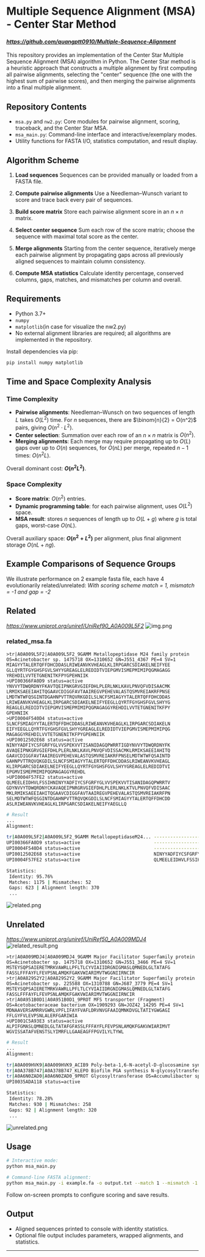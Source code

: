 # Multiple Sequence Alignment (MSA) - Center Star Method

#### *https://github.com/quangptt0910/Multiple-Sequence-Alignment*

This repository provides an implementation of the Center Star Multiple Sequence Alignment (MSA) algorithm in Python. The Center Star method is a heuristic approach that constructs a multiple alignment by first computing all pairwise alignments, selecting the "center" sequence (the one with the highest sum of pairwise scores), and then merging the pairwise alignments into a final multiple alignment.

## Repository Contents

* `msa.py` and `nw2.py`: Core modules for pairwise alignment, scoring, traceback, and the Center Star MSA.
* `msa_main.py`: Command-line interface and interactive/exemplary modes.
* Utility functions for FASTA I/O, statistics computation, and result display.

## Algorithm Scheme

1. **Load sequences**
   Sequences can be provided manually or loaded from a FASTA file.

2. **Compute pairwise alignments**
   Use a Needleman–Wunsch variant to score and trace back every pair of sequences.

3. **Build score matrix**
   Store each pairwise alignment score in an $n \times n$ matrix.

4. **Select center sequence**
   Sum each row of the score matrix; choose the sequence with maximal total score as the center.

5. **Merge alignments**
   Starting from the center sequence, iteratively merge each pairwise alignment by propagating gaps across all previously aligned sequences to maintain column consistency.

6. **Compute MSA statistics**
   Calculate identity percentage, conserved columns, gaps, matches, and mismatches per column and overall.

## Requirements

* Python 3.7+
* `numpy` 
* `matplotlib`(in case for visualize the nw2.py)
* No external alignment libraries are required; all algorithms are implemented in the repository.

Install dependencies via pip:

```bash
pip install numpy matplotlib
```

## Time and Space Complexity Analysis

### Time Complexity

* **Pairwise alignments**: Needleman–Wunsch on two sequences of length $L$ takes $O(L^2)$ time. For $n$ sequences, there are $\binom{n}{2} = O(n^2)$ pairs, giving $O(n^2 \cdot L^2)$.
* **Center selection**: Summation over each row of an $n\times n$ matrix is $O(n^2)$.
* **Merging alignments**: Each merge may require propagating up to $O(L)$ gaps over up to $O(n)$ sequences, for $O(nL)$ per merge, repeated $n-1$ times: $O(n^2 L)$.

Overall dominant cost: **$O(n^2 L^2)$**.

### Space Complexity

* **Score matrix**: $O(n^2)$ entries.
* **Dynamic programming table**: for each pairwise alignment, uses $O(L^2)$ space.
* **MSA result**: stores $n$ sequences of length up to $O(L+g)$ where $g$ is total gaps, worst-case $O(nL)$.

Overall auxiliary space: **$O(n^2 + L^2)$** per alignment, plus final alignment storage $O(nL + ng)$.

## Example Comparisons of Sequence Groups

We illustrate performance on 2 example fasta file, each have 4 evolutionarily related/unrelated:
*With scoring scheme match = 1, mismatch = -1 and gap = -2*
## **Related**
*https://www.uniprot.org/uniref/UniRef90_A0A009L5F2*
![img.png](related_result.png)
### related_msa.fa
```text
>tr|A0A009L5F2|A0A009L5F2_9GAMM Metallopeptidase M24 family protein OS=Acinetobacter sp. 1475718 OX=1310652 GN=J551_4367 PE=4 SV=1
MIAGYYTALERTQFFDHCDDASLRIWEANVKVHEAGLKLIRPGARCSDIAKELNEIFYEE
GLLQYRTFGYGHSFGVLSHYYGREAGLELREDIDTVIEPGMVISMEPMIMIPQGMAGAGG
YREHDILVVTETGNENITKFPYGPEHNIIK
>UPI00366FA0D9 status=active
YNVVYTDWQRDNYFKAVTQEIPNKGRVGIEFDHLPLERLNKLKAVLPNVQFVDISAACMK
LRMIKSAEEIAHITQGAAVCDIGGFAVTAAIREGVPEHEVALASTQSMVREIAKRFPNSE
LMDTWTWFQSGINTDGAHNPVTTRQVRKGDILSLNCFSMIAGYYTALERTQFFDHCDDAS
LRIWEANVKVHEAGLKLIRPGARCSDIAKELNEIFYEEGLLQYRTFGYGHSFGVLSHYYG
REAGLELREDIDTVIEPGMVISMEPMIMIPQGMAGAGGYREHDILVVTETGNENITKFPY
GPEHNIIK
>UPI0004F540D4 status=active
SLNCFSMIAGYYTALERTQFFDHCDDASLRIWEANVKVHEAGLKLIRPGARCSDIAKELN
EIFYEEGLLQYRTFGYGHSFGVLSHYYGREAGLELREDIDTVIEPGMVISMEPMIMIPQG
MAGAGGYREHDILVVTETGNENITKFPYGPEHNIIK
>UPI0012502E68 status=active
NINYYADFIYCSFGRFYGLVVSPEKVVTISANIDAGQPWRRTIGDYNVVYTDWQRDNYFK
AVAQEIPNKGRVGIEFDHLPLERLNKLKAVLPNVQFVDISSACMKLRMIKSAEEIAHITQ
GAAVCDIGGFAVTAAIREGVPEHEVALASTQSMVREIAKRFPNSELMDTWTWFQSAINTD
GAHNPVTTRQVQKGDILSLNCFSMIAGYYTALERTQFFDHCDDASLRIWEANVKVHEAGL
KLIRPGARCSDIAKELNEIFYEEGLLQYRTFGYGHSFGVLSHYYGREAGLELREDIDTVI
EPGMVISMEPMIMIPQGMAGAGGYREHDL
>UPI0004F57FE2 status=active
QLMEELEIDHVLFSSIHNINYYADFIYCSFGRFYGLVVSPEKVVTISANIDAGQPWRRTV
GDYNVVYTDWQRDNYCKAVAQEIPNRGRVGIEFDHLPLERLNKLKTVLPNVQFVDISAAC
MKLRMIKSAEEIAHITQGAAVCDIGGFAVTAAIREGVPEHEVALASTQSMVREIAKRFPN
SELMDTWTWFQSGINTDGAHNPVTTRQVQKGDILSLNCFSMIAGYYTALERTQFFDHCDD
ASLRIWEANVKVHEAGLKLIRPGARCSDIAKELNEIFYAEGLLQ
```
```bash
# Result
...
Alignment:

tr|A0A009L5F2|A0A009L5F2_9GAMM MetallopeptidaseM24... ----------------------------------------------------------------------------------------------------------------------------------------------------------------------------------------------------------------------------MIAGYYTALERTQFFDHCDDASLRIWEANVKVHEAGLKLIRPGARCSDIAKELNEIFYEEGLLQYRTFGYGHSFGVLSHYYGREAGLELREDIDTVIEPGMVISMEPMIMIPQGMAGAGGYREHDILVVTETGNENITKFPYGPEHNIIK
UPI00366FA0D9 status=active                           --------------------------------------------------------------YNVVYTDWQRDNYFKAVTQEIPNKGRVGIEFDHLPLERLNKLKAVLPNVQFVDISAACMKLRMIKSAEEIAHITQGAAVCDIGGFAVTAAIREGVPEHEVALASTQSMVREIAKRFPNSELMDTWTWFQSGINTDGAHNPVTTRQVRKGDILSLNCFSMIAGYYTALERTQFFDHCDDASLRIWEANVKVHEAGLKLIRPGARCSDIAKELNEIFYEEGLLQYRTFGYGHSFGVLSHYYGREAGLELREDIDTVIEPGMVISMEPMIMIPQGMAGAGGYREHDILVVTETGNENITKFPYGPEHNIIK
UPI0004F540D4 status=active                           ----------------------------------------------------------------------------------------------------------------------------------------------------------------------------------------------------------------------SLNCFSMIAGYYTALERTQFFDHCDDASLRIWEANVKVHEAGLKLIRPGARCSDIAKELNEIFYEEGLLQYRTFGYGHSFGVLSHYYGREAGLELREDIDTVIEPGMVISMEPMIMIPQGMAGAGGYREHDILVVTETGNENITKFPYGPEHNIIK
UPI0012502E68 status=active                           NINYYADFIYCSFGRFYGLVVSPEKVVTISANIDAGQPWRRTIGD-----------------YNVVYTDWQRDNYFKAVAQEIPNKGRVGIEFDHLPLERLNKLKAVLPNVQFVDISSACMKLRMIKSAEEIAHITQGAAVCDIGGFAVTAAIREGVPEHEVALASTQSMVREIAKRFPNSELMDTWTWFQSAINTDGAHNPVTTRQVQKGDILSLNCFSMIAGYYTALERTQFFDHCDDASLRIWEANVKVHEAGLKLIRPGARCSDIAKELNEIFYEEGLLQYRTFGYGHSFGVLSHYYGREAGLELREDIDTVIEPGMVISMEPMIMIPQGMAGAGGYREHD-L-----------------------
UPI0004F57FE2 status=active                           QLMEELEIDHVLFSSIHNINYYADFIYCSFGRFYGLVVSPEKVVTISANIDAGQPWRRTVGDYNVVYTDWQRDNYCKAVAQEIPNRGRVGIEFDHLPLERLNKLKTVLPNVQFVDISAACMKLRMIKSAEEIAHITQGAAVCDIGGFAVTAAIREGVPEHEVALASTQSMVREIAKRFPNSELMDTWTWFQSGINTDGAHNPVTTRQVQKGDILSLNCFSMIAGYYTALERTQFFDHCDDASLRIWEANVKVHEAGLKLIRPGARCSDIAKELNEI-----------------F------Y-AE-GL-L-----------------------Q-------------------------------------

Statistics:
 Identity: 95.76%
 Matches: 1175 | Mismatches: 52
 Gaps: 623 | Alignment length: 370
 ...
```
![related.png](related.png)

## **Unrelated** 
*https://www.uniprot.org/uniref/UniRef50_A0A009MDJ4*
![related_result.png](related_result.png)
```text
>tr|A0A009MDJ4|A0A009MDJ4_9GAMM Major Facilitator Superfamily protein OS=Acinetobacter sp. 1475718 OX=1310652 GN=J551_3466 PE=4 SV=1
MSTEYSQPSAIERETMRKVAWRLLPFLTLCYVIAIIDRGNIGMASLQMNEDLGLTATAFG
FASSLFFFAYFLFEVPSNLAMQKFGAKVWIARIMVTWGGNIIRNCIR
>tr|A0A829S2Y2|A0A829S2Y2_9GAMM Major Facilitator Superfamily protein OS=Acinetobacter sp. 225588 OX=1310788 GN=J687_3779 PE=4 SV=1
MSTEYSQPSAIERETMRKVAWRLLPFLTLCYVIAIIDRGNIGMASLQMNEDLGLTATAFG
FASSLFFFAYFLFEVPSNLAMQKFGAKVWIARIMVTWGGNIIRNCIR
>tr|A0A951B0D1|A0A951B0D1_9PROT MFS transporter (Fragment) OS=Acetobacteraceae bacterium OX=1909293 GN=JOZ42_14295 PE=4 SV=1
MDNAAVERSAMRRVGWRLVPFLIFAYFVAFLDRVNVGFAAIQMNKDVGLTATIYGWGAGI
FFLGYFVLEVPSNLALERFGARIWIA
>UPI001C5A93E3 status=active
ALPIFGMASLQMNEDLGLTATAFGFASSLFFFAYFLFEVPSNLAMQKFGAKVWIARIMVT
WGVISSATAFVENSTSLYIMRFLLGAAEAGFFPGVILYLTYWL
```
```bash
# Result
...
Alignment:

tr|A0A009HVK9|A0A009HVK9_ACIB9 Poly-beta-1,6-N-acetyl-D-glucosamine synthase OS=Acinetobacter baumannii (strain 1295743) OX=1310613 GN=J512_0835 PE=3 SV=1 M--L-V------S---KY--EY--L---V----CIDGDALLHPHAVLWLMQPFLNFPRIGAVTGNPRILNRSSILGKLQVGEFSSIIGLIKRAQRTYGRIFTVSGVIAAFRKTALVRVGFWSDDKITEDIDISWKLQMDHWDIQYIPQALCYIYMPETFKGLWKQRLRWAQGGVEVLLEYIPKMFKLRLRRMWPVMLEALVSIIW--SYVMIMIFILFFVGLFVDLPQQFQINSLMPQWYGVILGGTCLVQFLVSLWIDHRYDRGRLFRNYFWVIWYPLFFWLLTLFTSVVAVPKTIF-NTKKRARWVSPDRGFRGDHS-
tr|A0A378B747|A0A378B747_KLEPO Biofilm PGA synthesis N-glycosyltransferase PgaC OS=Klebsiella pneumoniae subsp. ozaenae OX=574 GN=pgaC PE=3 SV=1           M-------------I-----HY--------------------P--------H------VGAVTGNPRIRTRSTLIGRIQVGEFSSIIGLIKRTQRIYGRVFTVSGVIAAFRRQALADVGYWSPDMITEDIDISWKLQLRHWDIFFEPRALCWILMPETLKGLWKQRLRWAQGGAEVFLVNLRRLFHWQHHRMWPLFLEYACSTLWAFAYAITML-LFILSRLMPLPDNLAVHSLFPPEFTGMLLGLMCLLQFVASLYIERRYEKK-VAKSLFWVIWFPMVYWMIGLLTTLVAFPKVMVKRQRSRARWVSPNRG-K--GSL
tr|A0A6N0ZAD0|A0A6N0ZAD0_9PROT Glycosyltransferase OS=Accumulibacter sp OX=2053492 GN=HT579_08560 PE=3 SV=1                                                MTPLPVLLGDFWSAILAYVFFYPVLMSVVWMIGGIDGDARLDPCALNWLVRHF-DEPDVAAVTGNPRVRNRSTLLGRIQVGEFSSIVGLIKRAQRSVGLIFTVAGVIAAFRRSALHEVGYWSPEKLTEDVDISWKLQLAGWEVRFEPRALCWILMPETLRGLWKQRLRWSMGGTQVLLDYTPQLLSPKNAAMWPLCVEYGMSITW--AYLFTLLAAYRVIDLLVYRIDLQSAPILLLGWAGLLIATTCLLQIMPSLVLDRPYDRG-LLKNYFWMIWYPIIYWAITAATSVVAVPKILFRDSEKRARWTSPDRGIKPDASR
UPI0035ADA118 status=active                                                                                                                                MTPLPVLLGDFWSAILAYVFFYPVLMSVVWMIGGIDGDARLDPCALNWLVRHF-DEPDVAAVTGNPRVRNRSPLLGRIQVGEFSSIVGLIKRAQRSVGLIFTVAWVIAAFRHSALHEVGYWSPEKLTEDVDISWKLQLAGWEVRFEPRALCWILMPETLRGLWKQRLRWSMGGTQVLLDYTPQLLSPKNAAMWPLCVEYGMSITS--AYLFALLATYRVIDLLVYRIDLQSAPILLLWWTGLLIATTCLLQIMLSLVLDRPYDRE-PLKNYFWMIWYPIIYWAITAATSVVAVPKILFRDSEKRARWTSPDRGIKPDASR

Statistics:
 Identity: 78.28%
 Matches: 930 | Mismatches: 258
 Gaps: 92 | Alignment length: 320
 ...
```
![unrelated.png](unrelated.png)

## Usage

```bash
# Interactive mode:
python msa_main.py

# Command-line FASTA alignment:
python msa_main.py -i example.fa -o output.txt --match 1 --mismatch -1 --gap -2
```

Follow on-screen prompts to configure scoring and save results.

## Output

* Aligned sequences printed to console with identity statistics.
* Optional file output includes parameters, wrapped alignments, and statistics.

---
